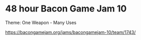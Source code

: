 # 48 hour Bacon Game Jam 10

Theme: One Weapon - Many Uses

https://bacongamejam.org/jams/bacongamejam-10/team/1743/
